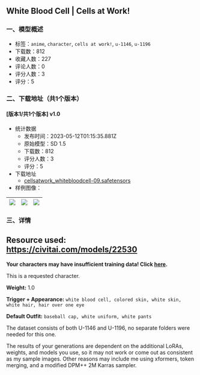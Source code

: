 ## White Blood Cell | Cells at Work!
### 一、模型概述

- 标签：`anime`, `character`, `cells at work!`, `u-1146`, `u-1196`
- 下载数：812
- 收藏人数：227
- 评论人数：0
- 评分人数：3
- 评分：5

### 二、下载地址（共1个版本）

#### [版本1/共1个版本] v1.0

- 统计数据
  - 发布时间：2023-05-12T01:15:35.881Z
  - 原始模型：SD 1.5
  - 下载数：812
  - 评分人数：3
  - 评分：5
- 下载地址
  - [cellsatwork_whitebloodcell-09.safetensors](https://civitai.com/api/download/models/68379)
- 样例图像：

| <img src="https://image.civitai.com/xG1nkqKTMzGDvpLrqFT7WA/678aa4d6-99e5-4021-979e-d204feeb3337/width=450/762259.jpeg" /> | <img src="https://image.civitai.com/xG1nkqKTMzGDvpLrqFT7WA/a9dc3ef4-de23-4bbe-9a61-15bfcef068e7/width=450/762258.jpeg" /> | <img src="https://image.civitai.com/xG1nkqKTMzGDvpLrqFT7WA/27f67808-8f21-484a-a2ad-7f3f835dfec3/width=450/762260.jpeg" /> |
| ---- | ---- | ---- |


### 三、详情
<h2>Resource used: <a target="_blank" rel="ugc" href="https://civitai.com/models/22530">https://civitai.com/models/22530</a></h2><p><strong>Your characters may have insufficient training data! Click </strong><a target="_blank" rel="ugc" href="https://docs.google.com/document/d/1CXxdxT5zNdAhLO58ggvYIQjp3Ll5-IgysHmROJBKpas/view?usp=sharing"><strong>here</strong></a><strong>.</strong></p><p>This is a requested character.</p><p><strong>Weight:</strong> 1.0</p><p><strong>Trigger + Appearance:</strong> <code>white blood cell, colored skin, white skin, white hair, hair over one eye</code></p><p><strong>Default Outfit:</strong> <code>baseball cap, white uniform, white pants</code></p><p>The dataset consists of both U-1146 and U-1196, no separate folders were needed for this one.</p><p>The results of your generations are dependent on the additional LoRAs, weights, and models you use, so it may not work or come out as consistent as my sample images. Other reasons may include me using xformers, token merging, and a modified DPM++ 2M Karras sampler.</p>